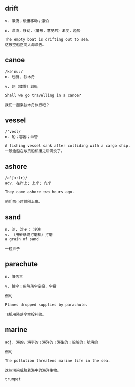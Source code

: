 ## drift
```
v. 漂流；缓慢移动；漂泊

n. 漂流，移动，（情形，意见的）渐变，趋势

The empty boat is drifting out to sea.
这艘空船正向大海漂去。
```

## canoe
```
/kə'nuː/
n. 划艇, 独木舟

v. 划（或乘）划艇

Shall we go travelling in a canoe?

我们一起乘独木舟旅行吧？
```

## vessel
```
/'vesl/
n. 船；容器；血管

A fishing vessel sank after colliding with a cargo ship.
一艘渔船在与货船相撞之后沉没了。
```

## ashore
```
/ə'ʃɔː(r)/
adv. 在岸上; 上岸; 向岸

They came ashore two hours ago.

他们两小时前刚上岸。
```
## sand
```
n. 沙, 沙子； 沙滩
v. （用砂纸或打磨机）打磨
a grain of sand

一粒沙子
```
## parachute
```
n. 降落伞

v. 跳伞；用降落伞空投，伞投

例句

Planes dropped supplies by parachute.

飞机用降落伞空投补给。
```
## marine
```
adj. 海的，海事的；海洋的；海生的；船舶的；航海的

例句

The pollution threatens marine life in the sea.

这些污染威胁着海中的海洋生物。

trumpet
```